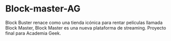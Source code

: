 # Block-master-AG
Block Buster renace como una tienda icónica para rentar películas llamada Block Master, Block Master es una nueva plataforma de streaming. 
Proyecto final para Academia Geek.
